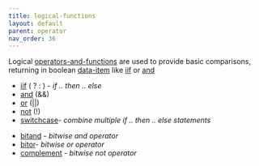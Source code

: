 ```yaml
---
title: logical-functions
layout: default
parent: operator
nav_order: 36
---
```

Logical [operators-and-functions](operators-and-functions) are used to provide basic comparisons, returning in boolean [data-item](data-item) like [iif](iif) or [and](and)

- [iif](iif) ( ? : ) - *if .. then .. else*
- [and](and) (&&)
- [or](or) (\|\|)
- [not](not) (!)
- [switchcase](switchcase)- *combine multiple if .. then .. else statements*

<!-- -->

- [bitand](bitand) - *bitwise and operator*
- [bitor](bitor)- *bitwise or operator*
- [complement](complement) - *bitwise not operator*